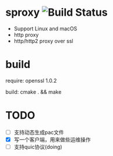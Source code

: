 sproxy ![Build Status](https://github.com/choury/sproxy/actions/workflows/build.yml/badge.svg?branch=master)
======
+ Support Linux and macOS
+ http proxy
+ http/http2 proxy over ssl

build
=====
  require: openssl 1.0.2
  
  build: cmake . && make

TODO
======
- [ ] 支持动态生成pac文件
- [x] 写一个客户端，用来做些运维操作
- [ ] 支持quic协议(doing)
